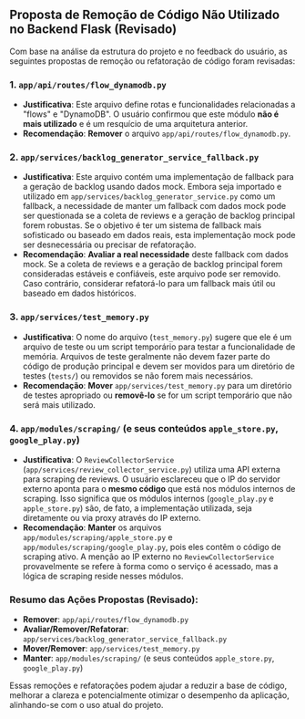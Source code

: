 ## Proposta de Remoção de Código Não Utilizado no Backend Flask (Revisado)

Com base na análise da estrutura do projeto e no feedback do usuário, as seguintes propostas de remoção ou refatoração de código foram revisadas:

### 1. `app/api/routes/flow_dynamodb.py`

-   **Justificativa**: Este arquivo define rotas e funcionalidades relacionadas a "flows" e "DynamoDB". O usuário confirmou que este módulo **não é mais utilizado** e é um resquício de uma arquitetura anterior.
-   **Recomendação**: **Remover** o arquivo `app/api/routes/flow_dynamodb.py`.

### 2. `app/services/backlog_generator_service_fallback.py`

-   **Justificativa**: Este arquivo contém uma implementação de fallback para a geração de backlog usando dados mock. Embora seja importado e utilizado em `app/services/backlog_generator_service.py` como um fallback, a necessidade de manter um fallback com dados mock pode ser questionada se a coleta de reviews e a geração de backlog principal forem robustas. Se o objetivo é ter um sistema de fallback mais sofisticado ou baseado em dados reais, esta implementação mock pode ser desnecessária ou precisar de refatoração.
-   **Recomendação**: **Avaliar a real necessidade** deste fallback com dados mock. Se a coleta de reviews e a geração de backlog principal forem consideradas estáveis e confiáveis, este arquivo pode ser removido. Caso contrário, considerar refatorá-lo para um fallback mais útil ou baseado em dados históricos.

### 3. `app/services/test_memory.py`

-   **Justificativa**: O nome do arquivo (`test_memory.py`) sugere que ele é um arquivo de teste ou um script temporário para testar a funcionalidade de memória. Arquivos de teste geralmente não devem fazer parte do código de produção principal e devem ser movidos para um diretório de testes (`tests/`) ou removidos se não forem mais necessários.
-   **Recomendação**: **Mover** `app/services/test_memory.py` para um diretório de testes apropriado ou **removê-lo** se for um script temporário que não será mais utilizado.

### 4. `app/modules/scraping/` (e seus conteúdos `apple_store.py`, `google_play.py`)

-   **Justificativa**: O `ReviewCollectorService` (`app/services/review_collector_service.py`) utiliza uma API externa para scraping de reviews. O usuário esclareceu que o IP do servidor externo aponta para o **mesmo código** que está nos módulos internos de scraping. Isso significa que os módulos internos (`google_play.py` e `apple_store.py`) são, de fato, a implementação utilizada, seja diretamente ou via proxy através do IP externo.
-   **Recomendação**: **Manter** os arquivos `app/modules/scraping/apple_store.py` e `app/modules/scraping/google_play.py`, pois eles contêm o código de scraping ativo. A menção ao IP externo no `ReviewCollectorService` provavelmente se refere à forma como o serviço é acessado, mas a lógica de scraping reside nesses módulos.

### Resumo das Ações Propostas (Revisado):

-   **Remover**: `app/api/routes/flow_dynamodb.py`
-   **Avaliar/Remover/Refatorar**: `app/services/backlog_generator_service_fallback.py`
-   **Mover/Remover**: `app/services/test_memory.py`
-   **Manter**: `app/modules/scraping/` (e seus conteúdos `apple_store.py`, `google_play.py`)

Essas remoções e refatorações podem ajudar a reduzir a base de código, melhorar a clareza e potencialmente otimizar o desempenho da aplicação, alinhando-se com o uso atual do projeto.

